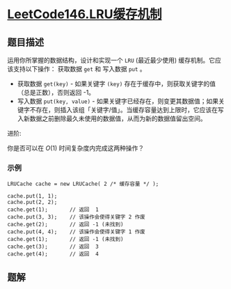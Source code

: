 # [LeetCode146.LRU缓存机制](https://leetcode-cn.com/problems/lru-cache/)
## 题目描述
运用你所掌握的数据结构，设计和实现一个  `LRU` (最近最少使用) 缓存机制。它应该支持以下操作： 获取数据 `get` 和 写入数据 `put` 。

- 获取数据 `get(key)` - 如果关键字 `(key)` 存在于缓存中，则获取关键字的值（总是正数），否则返回 -1。
- 写入数据 `put(key, value)` - 如果关键字已经存在，则变更其数据值；如果关键字不存在，则插入该组「关键字/值」。当缓存容量达到上限时，它应该在写入新数据之前删除最久未使用的数据值，从而为新的数据值留出空间。

进阶:

你是否可以在 $O(1)$ 时间复杂度内完成这两种操作？

### 示例
```
LRUCache cache = new LRUCache( 2 /* 缓存容量 */ );

cache.put(1, 1);
cache.put(2, 2);
cache.get(1);       // 返回  1
cache.put(3, 3);    // 该操作会使得关键字 2 作废
cache.get(2);       // 返回 -1 (未找到)
cache.put(4, 4);    // 该操作会使得关键字 1 作废
cache.get(1);       // 返回 -1 (未找到)
cache.get(3);       // 返回  3
cache.get(4);       // 返回  4
```
## 题解
